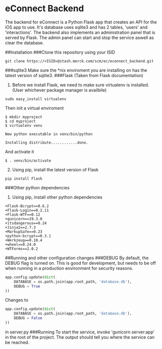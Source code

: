 eConnect Backend
==========

The backend for eConnect is a Python Flask app that creates an API for the iOS app to use.
It's database uses sqlite3 and has 2 tables, 'users' and 'interactions'.
The backend also implements an administration panel that is served by Flask. The admin panel can start and stop the service aswell as clear the database.

##Installation
###Clone this repository using your ISID
```
git clone https://<ISID>@stash.merck.com/scm/ec/econnect_backend.git
```
###sqlite3
Make sure the \*nix enviroment you are installing on has the latest version of sqlite3.
###Flask (Taken from Flask documentation)
1. Before we install Flask, we need to make sure virtualenv is installed. (User whichever package manager is availbile)
```
sudo easy_install virtualenv
```
Then init a virtual enviroment
```
$ mkdir myproject
$ cd myproject
$ virtualenv venv

New python executable in venv/bin/python

Installing distribute............done.
```
And activate it
```
$ . venv/bin/activate
```
2. Using pip, install the latest version of Flask
```
pip install Flask
```
###Other python dependencies
1. Using pip, install other python dependencies
```
+Flask-Bcrypt==0.6.2
+Flask-Login==0.2.11
+Flask-WTF==0.12
+gunicorn==19.3.0
+itsdangerous==0.24
+Jinja2==2.7.3
+MarkupSafe==0.23
+python-bcrypt==0.3.1
+Werkzeug==0.10.4
+wheel==0.24.0
+WTForms==2.0.2
```


##Running and other configuration changes
###DEBUG
By default, the DEBUG flag is turned on. This is good for development, but needs to be off when running in a production environment for security reasons.
```python
app.config.update(dict(
    DATABASE = os.path.join(app.root_path, 'database.db'),
    DEBUG = True
))
```
Changes to
```python
app.config.update(dict(
    DATABASE = os.path.join(app.root_path, 'database.db'),
    DEBUG = False
))
```
in server.py
###Running
To start the service, invoke 'gunicorn server:app' in the root of the project. The output should tell you where the service can be reached.
